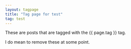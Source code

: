 ```yaml
---
layout: tagpage
title: "Tag page for test"
tag: test
---
```


These are posts that are tagged with the {{ page.tag }} tag.

I do mean to remove these at some point.
